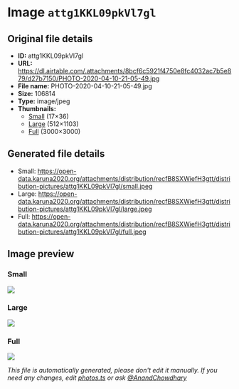 # Image `attg1KKL09pkVl7gl`

## Original file details

- **ID:** attg1KKL09pkVl7gl
- **URL:** https://dl.airtable.com/.attachments/8bcf6c5921f4750e8fc4032ac7b5e879/d27b7150/PHOTO-2020-04-10-21-05-49.jpg
- **File name:** PHOTO-2020-04-10-21-05-49.jpg
- **Size:** 106814
- **Type:** image/jpeg
- **Thumbnails:**
  - [Small](https://dl.airtable.com/.attachmentThumbnails/6a9b5cf33383f9a7fa5e80beb06bdab3/eb2faa01) (17×36)
  - [Large](https://dl.airtable.com/.attachmentThumbnails/f47b9299f8704eea2ab802418a1d1235/da6065ce) (512×1103)
  - [Full](https://dl.airtable.com/.attachmentThumbnails/ad835d61a77daac24d50ca3c86dccb17/d64bec96) (3000×3000)

## Generated file details

- Small: https://open-data.karuna2020.org/attachments/distribution/recfB8SXWiefH3gtt/distribution-pictures/attg1KKL09pkVl7gl/small.jpeg
- Large: https://open-data.karuna2020.org/attachments/distribution/recfB8SXWiefH3gtt/distribution-pictures/attg1KKL09pkVl7gl/large.jpeg
- Full: https://open-data.karuna2020.org/attachments/distribution/recfB8SXWiefH3gtt/distribution-pictures/attg1KKL09pkVl7gl/full.jpeg

## Image preview

### Small

![](https://open-data.karuna2020.org/attachments/distribution/recfB8SXWiefH3gtt/distribution-pictures/attg1KKL09pkVl7gl/small.jpeg)

### Large

![](https://open-data.karuna2020.org/attachments/distribution/recfB8SXWiefH3gtt/distribution-pictures/attg1KKL09pkVl7gl/large.jpeg)

### Full

![](https://open-data.karuna2020.org/attachments/distribution/recfB8SXWiefH3gtt/distribution-pictures/attg1KKL09pkVl7gl/full.jpeg)

_This file is automatically generated, please don't edit it manually. If you need any changes, edit [photos.ts](/photos.ts) or ask [@AnandChowdhary](https://github.com/AnandChowdhary)_
